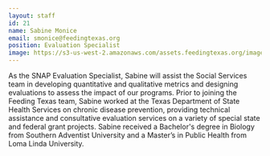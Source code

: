 ```yaml
---
layout: staff
id: 21
name: Sabine Monice
email: smonice@feedingtexas.org
position: Evaluation Specialist
image: https://s3-us-west-2.amazonaws.com/assets.feedingtexas.org/images/staff/sabine-monice.JPG
---
```

As the SNAP Evaluation Specialist, Sabine will assist the Social Services team in developing quantitative and qualitative metrics and designing evaluations to assess the impact of our programs. Prior to joining the Feeding Texas team, Sabine worked at the Texas Department of State Health Services on chronic disease prevention, providing technical assistance and consultative evaluation services on a variety of special state and federal grant projects. Sabine received a Bachelor's degree in Biology from Southern Adventist University and a Master’s in Public Health from Loma Linda University.
